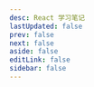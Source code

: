 ```yaml
---
desc: React 学习笔记
lastUpdated: false
prev: false
next: false
aside: false
editLink: false
sidebar: false
---
```


<SummaryPage path="/前端知识/React/" :desc="$frontmatter.desc"></SummaryPage>
